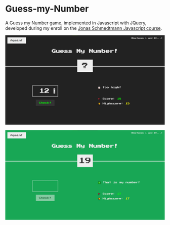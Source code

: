 # Guess-my-Number

A Guess my Number game, implemented in Javascript with JQuery, developed during my enroll on the [Jonas Schmedtmann Javascript course](https://www.udemy.com/course/the-complete-javascript-course/ 'Course page on Udemy').

![Game](/game.jpg)

![Win](/win.jpg)
